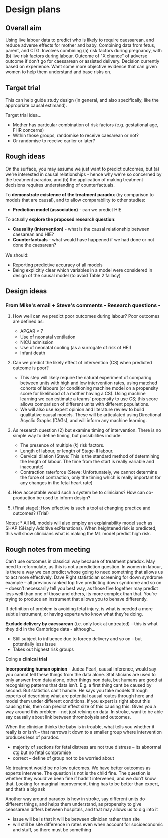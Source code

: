 # Design plans

## Overall aim

Using live labour data to predict who is likely to require caessarean, and reduce adverse effects for mother and baby. Combining data from fetus, parent, and CTG. Involves combining (a) risk factors during pregnancy, with (b) live risk factors during labour. Outcome of "X chance" of adverse outcome if don't go for caessarean or assisted delivery. Decision currently based on experience. Want some more objective evidence that can given women to help them understand and base risks on.

## Target trial

This can help guide study design (in general, and also specifically, like the appropriate causal estimand).

Target trial idea...
* Mother has particular combination of risk factors (e.g. gestational age, FHR concerns)
* Within those groups, randomise to receive caesarean or not?
* Or randomise to receive earlier or later?

## Rough ideas

On the surface, you may assume we just want to predict outcomes, but (a) we're interested in causal relationships - hence why we're so concerned by the treatment paradox, and (b) the application of making treatment decisions requires understanding of counterfactuals.

To **demonstrate existence of the treatment paradox** (by comparison to models that are causal), and to allow comparability to other studies:
* **Prediction model (association)** - can we predict HIE

To actually **explore the proposed research question**:
* **Causality (intervention)** - what is the causal relationship between caesarean and HIE?
* **Counterfactuals** - what would have happened if we had done or not done the caesarean?

We should:
* Reporting predictive accuracy of all models
* Being explicitly clear which variables in a model were considered in design of the causal model (to avoid Table 2 fallacy)

## Design ideas

### From Mike's email + Steve's comments - Research questions - 

1. How well can we predict poor outcomes during labour? Poor outcomes are defined as:
    * APGAR < 7
    * Use of neonatal ventilation
    * NICU admission
    * Use of neonatal cooling (as a surrogate of risk of HEI)
    * Infant death

2. Can we predict the likely effect of intervention (CS) when predicted outcome is poor?
    * This step will likely require the natural experiment of comparing between units with high and low intervention rates, using matched cohorts of labours (or conditioning machine model on a propensity score for likelihood of a mother having a CS). Using machine learning we can estimate a teams’ propensity to use CS; this score allows comparison of different units with different populations.
    * We will also use expert opinion and literature review to build qualitative causal models. These will be articulated using Directional Acyclic Graphs (DAGs), and will inform any machine learning.

3. As research question (2) but examine timing of intervention. There is no simple way to define timing, but possibilities include:
    * The presence of multiple (𝑘) risk factors.
    * Length of labour, or length of Stage-II labour.
    * Cervical dilation (Steve: This is the standard method of determining the length of labour. The time from the start is really variable and inaccurate)
    * Contraction rate/force (Steve: Unfortunately, we cannot determine the force of contraction, only the timing which is really important for any changes in the fetal heart rate)

4. How acceptable would such a system be to clinicians? How can co-production be used to inform design?

5. (Final stage): How effective is such a tool at changing practice and outcomes? (Trial)

Notes: * All ML models will also employ an explainability model such as SHAP (SHaply Additive exPlanations). When heightened risk is predicted, this will show clinicians what is making the ML model predict high risk.

## Rough notes from meeting

Can’t use outcomes in classical way because of treatment paradox. May need to reformulate, as this is not a prediction question. In women in labour, is there a way we can predict whose going to need something that allows us to act more effectively. Dave Right statistician screening for down syndrome example – all previous ranked top five predicting down syndrome and so on – doesn’t necessarily tell you best way, as those five together may predict less well than one of those and others, its more complex than that. You’re trying to produce an instrument that allows you to behave differently. 

If definition of problem is avoiding fetal injury, is what is needed a more subtle instrument, or having experts who know what they’re doing. 

**Exclude delivery by caessarean** (i.e. only look at untreated) - this is what they did in the Cambridge data - although...
* Still subject to influence due to forcep delivery and so on – but potentially less issue
* Takes out highest risk groups

Doing a **clinical trial**

**Incorporating human opinion** - Judea Pearl, causal inference, would say you cannot tell these things from the data alone. Statisticians are used to only answer from data alone, other things non data, but humans are good at recognising patterns that data isn’t. E.g. a first thing cant be caused by second. But statistics can’t handle. He says you take models through experts of describing what are potential causal routes through here and model them under different conditions. If you expert is right about this causing this, then can predict effect size of this causing this. Gives you a way around this problem – not just relying on data. In stroke, want to be able say causally about link between thrombolysis and outcomes.

When the clinician thinks the baby is in trouble, what tells you whether it really is or isn’t – that narrows it down to a smaller group where intervention produces less of paradox.
* majority of sections for fetal distress are not true distress – its abnormal ctg but no fetal compromise
* correct – define of group not to be worried about

No treatment would be no low outcomes. We have better outcomes as experts intervene. The question is not is the child fine. The question is whether they would’ve been fine if hadn’t intervened, and we don’t know that. Looking for marginal improvement, thing has to be better than expert, and that’s a big ask

Another way around paradox is how in stroke, say different units do different things, and helps them understand, as propensity to give ceassarean differs between hospitals, and that may allows us to dig into it
* issue will be is that it will be between clinician rather than site
* will still be site difference in rates even when account for socioeconomic and stuff, so there must be something